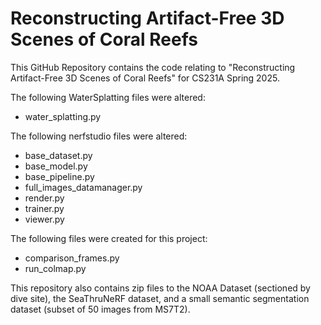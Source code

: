 # Reconstructing Artifact-Free 3D Scenes of Coral Reefs

This GitHub Repository contains the code relating to "Reconstructing Artifact-Free 3D Scenes of Coral Reefs" for CS231A Spring 2025.

The following WaterSplatting files were altered:
- water_splatting.py

The following nerfstudio files were altered:
- base_dataset.py
- base_model.py
- base_pipeline.py
- full_images_datamanager.py
- render.py
- trainer.py
- viewer.py

The following files were created for this project:
- comparison_frames.py
- run_colmap.py

This repository also contains zip files to the NOAA Dataset (sectioned by dive site), the SeaThruNeRF dataset, and a small semantic segmentation dataset (subset of 50 images from MS7T2).
